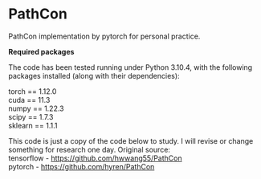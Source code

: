 # PathCon

PathCon implementation by pytorch for personal practice.


**Required packages**

The code has been tested running under Python 3.10.4, with the following packages installed (along with their dependencies):

torch == 1.12.0  
cuda == 11.3  
numpy == 1.22.3  
scipy == 1.7.3  
sklearn == 1.1.1

This code is just a copy of the code below to study.
I will revise or change something for research one day.
Original source:  
tensorflow - https://github.com/hwwang55/PathCon  
pytorch - https://github.com/hyren/PathCon  

